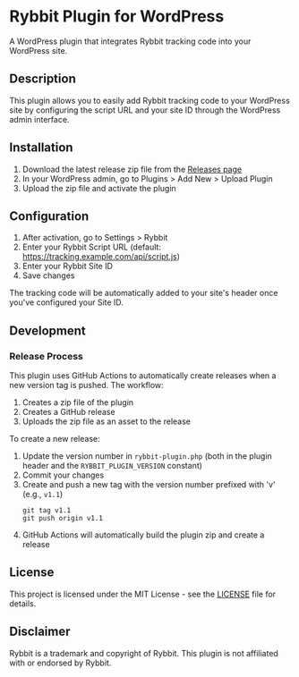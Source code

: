 # Rybbit Plugin for WordPress

A WordPress plugin that integrates Rybbit tracking code into your WordPress site.

## Description

This plugin allows you to easily add Rybbit tracking code to your WordPress site by configuring the script URL and your site ID through the WordPress admin interface.

## Installation

1. Download the latest release zip file from the [Releases page](https://github.com/didyouexpectthat/rybbit-wordpress-plugin/releases)
2. In your WordPress admin, go to Plugins > Add New > Upload Plugin
3. Upload the zip file and activate the plugin

## Configuration

1. After activation, go to Settings > Rybbit
2. Enter your Rybbit Script URL (default: https://tracking.example.com/api/script.js)
3. Enter your Rybbit Site ID
4. Save changes

The tracking code will be automatically added to your site's header once you've configured your Site ID.

## Development

### Release Process

This plugin uses GitHub Actions to automatically create releases when a new version tag is pushed. The workflow:

1. Creates a zip file of the plugin
2. Creates a GitHub release
3. Uploads the zip file as an asset to the release

To create a new release:

1. Update the version number in `rybbit-plugin.php` (both in the plugin header and the `RYBBIT_PLUGIN_VERSION` constant)
2. Commit your changes
3. Create and push a new tag with the version number prefixed with 'v' (e.g., `v1.1`)
   ```
   git tag v1.1
   git push origin v1.1
   ```
4. GitHub Actions will automatically build the plugin zip and create a release

## License

This project is licensed under the MIT License - see the [LICENSE](LICENSE) file for details.

## Disclaimer

Rybbit is a trademark and copyright of Rybbit. This plugin is not affiliated with or endorsed by Rybbit.
